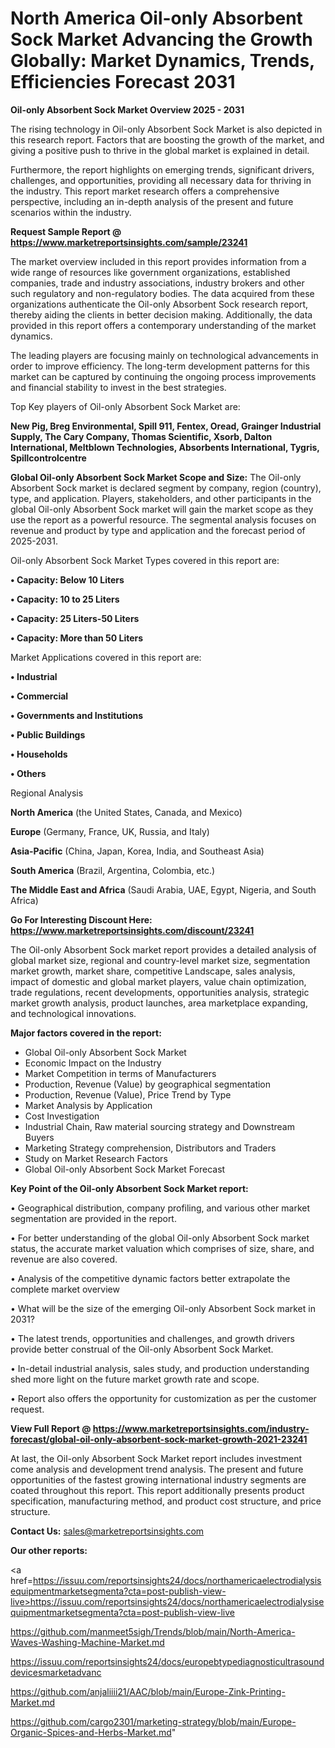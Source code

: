 # North America Oil-only Absorbent Sock Market Advancing the Growth Globally: Market Dynamics, Trends, Efficiencies Forecast 2031

<Strong> Oil-only Absorbent Sock Market Overview 2025 - 2031</strong>

The rising technology in Oil-only Absorbent Sock Market is also depicted in this research report. Factors that are boosting the growth of the market, and giving a positive push to thrive in the global market is explained in detail.

Furthermore, the report highlights on emerging trends, significant drivers, challenges, and opportunities, providing all necessary data for thriving in the industry. This report market research offers a comprehensive perspective, including an in-depth analysis of the present and future scenarios within the industry.

<strong>Request Sample Report @ <a href=https://www.marketreportsinsights.com/sample/23241>https://www.marketreportsinsights.com/sample/23241</a></strong>

The market overview included in this report provides information from a wide range of resources like government organizations, established companies, trade and industry associations, industry brokers and other such regulatory and non-regulatory bodies. The data acquired from these organizations authenticate the Oil-only Absorbent Sock research report, thereby aiding the clients in better decision making. Additionally, the data provided in this report offers a contemporary understanding of the market dynamics.

The leading players are focusing mainly on technological advancements in order to improve efficiency. The long-term development patterns for this market can be captured by continuing the ongoing process improvements and financial stability to invest in the best strategies.

Top Key players of Oil-only Absorbent Sock Market are:

<strong>New Pig, Breg Environmental, Spill 911, Fentex, Oread, Grainger Industrial Supply, The Cary Company, Thomas Scientific, Xsorb, Dalton International, Meltblown Technologies, Absorbents International, Tygris, Spillcontrolcentre</strong>

<strong><b>Global Oil-only Absorbent Sock Market Scope and Size:</b></strong>
The Oil-only Absorbent Sock market is declared segment by company, region (country), type, and application. Players, stakeholders, and other participants in the global Oil-only Absorbent Sock market will gain the market scope as they use the report as a powerful resource. The segmental analysis focuses on revenue and product by type and application and the forecast period of 2025-2031.

Oil-only Absorbent Sock Market Types covered in this report are:

<strong>• Capacity: Below 10 Liters

• Capacity: 10 to 25 Liters

• Capacity: 25 Liters-50 Liters

• Capacity: More than 50 Liters</strong>

Market Applications covered in this report are:

<strong>• Industrial

• Commercial

• Governments and Institutions

• Public Buildings

• Households

• Others</strong> 

Regional Analysis

<strong>North America</strong> (the United States, Canada, and Mexico)

<strong>Europe</strong> (Germany, France, UK, Russia, and Italy)

<strong>Asia-Pacific</strong> (China, Japan, Korea, India, and Southeast Asia)

<strong>South America</strong> (Brazil, Argentina, Colombia, etc.)

<strong>The Middle East and Africa</strong> (Saudi Arabia, UAE, Egypt, Nigeria, and South Africa)

<strong>Go For Interesting Discount Here: <a href=https://www.marketreportsinsights.com/discount/23241>https://www.marketreportsinsights.com/discount/23241</a></strong>

The Oil-only Absorbent Sock market report provides a detailed analysis of global market size, regional and country-level market size, segmentation market growth, market share, competitive Landscape, sales analysis, impact of domestic and global market players, value chain optimization, trade regulations, recent developments, opportunities analysis, strategic market growth analysis, product launches, area marketplace expanding, and technological innovations.

<strong><b>Major factors covered in the report:</b></strong>
<ul>
  <li>Global Oil-only Absorbent Sock Market </li>
  <li>Economic Impact on the Industry</li>
  <li>Market Competition in terms of Manufacturers</li>
  <li>Production, Revenue (Value) by geographical segmentation</li>
  <li>Production, Revenue (Value), Price Trend by Type</li>
  <li>Market Analysis by Application</li>
  <li>Cost Investigation</li>
  <li>Industrial Chain, Raw material sourcing strategy and Downstream Buyers</li>
  <li>Marketing Strategy comprehension, Distributors and Traders</li>
  <li>Study on Market Research Factors</li>
  <li>Global Oil-only Absorbent Sock Market Forecast</li>
</ul>

<strong><b>Key Point of the Oil-only Absorbent Sock Market report:</b></strong>

• Geographical distribution, company profiling, and various other market segmentation are provided in the report.

• For better understanding of the global Oil-only Absorbent Sock market status, the accurate market valuation which comprises of size, share, and revenue are also covered.

• Analysis of the competitive dynamic factors better extrapolate the complete market overview

• What will be the size of the emerging Oil-only Absorbent Sock market in 2031?

• The latest trends, opportunities and challenges, and growth drivers provide better construal of the Oil-only Absorbent Sock Market.

• In-detail industrial analysis, sales study, and production understanding shed more light on the future market growth rate and scope.

• Report also offers the opportunity for customization as per the customer request.

<strong><b>View Full Report @ <a href=https://www.marketreportsinsights.com/industry-forecast/global-oil-only-absorbent-sock-market-growth-2021-23241>https://www.marketreportsinsights.com/industry-forecast/global-oil-only-absorbent-sock-market-growth-2021-23241</a></b></strong>


At last, the Oil-only Absorbent Sock Market report includes investment come analysis and development trend analysis. The present and future opportunities of the fastest growing international industry segments are coated throughout this report. This report additionally presents product specification, manufacturing method, and product cost structure, and price structure.

<strong>Contact Us:</strong>
sales@marketreportsinsights.com

<strong>Our other reports:</strong>

<a href=https://issuu.com/reportsinsights24/docs/northamericaelectrodialysisequipmentmarketsegmenta?cta=post-publish-view-live>https://issuu.com/reportsinsights24/docs/northamericaelectrodialysisequipmentmarketsegmenta?cta=post-publish-view-live</a>

<a href=https://github.com/manmeet5sigh/Trends/blob/main/North-America-Waves-Washing-Machine-Market.md>https://github.com/manmeet5sigh/Trends/blob/main/North-America-Waves-Washing-Machine-Market.md</a>

<a href=https://issuu.com/reportsinsights24/docs/europebtypediagnosticultrasounddevicesmarketadvanc>https://issuu.com/reportsinsights24/docs/europebtypediagnosticultrasounddevicesmarketadvanc</a>

<a href=https://github.com/anjaliiii21/AAC/blob/main/Europe-Zink-Printing-Market.md>https://github.com/anjaliiii21/AAC/blob/main/Europe-Zink-Printing-Market.md</a>

<a href=https://github.com/cargo2301/marketing-strategy/blob/main/Europe-Organic-Spices-and-Herbs-Market.md>https://github.com/cargo2301/marketing-strategy/blob/main/Europe-Organic-Spices-and-Herbs-Market.md</a>"
